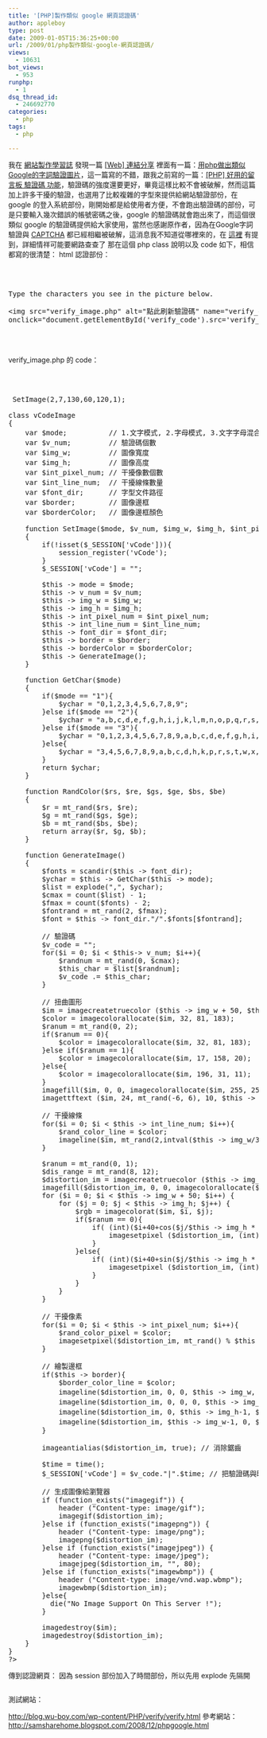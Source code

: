 ```yaml
---
title: '[PHP]製作類似 google 網頁認證碼'
author: appleboy
type: post
date: 2009-01-05T15:36:25+00:00
url: /2009/01/php製作類似-google-網頁認證碼/
views:
  - 10631
bot_views:
  - 953
runphp:
  - 1
dsq_thread_id:
  - 246692770
categories:
  - php
tags:
  - php

---
```

我在 [網站製作學習誌][1] 發現一篇 [[Web] 連結分享][2] 裡面有一篇：[用php做出類似Google的字詞驗證圖片][3]，這一篇寫的不錯，跟我之前寫的一篇：[[PHP] 好用的留言板 驗證碼 功能][4]，驗證碼的強度還要更好，畢竟這樣比較不會被破解，然而這篇加上許多干擾的驗證，也選用了比較複雜的字型來提供給網站驗證部份，在 google 的登入系統部份，剛開始都是給使用者方便，不會跑出驗證碼的部份，可是只要輸入幾次錯誤的帳號密碼之後，google 的驗證碼就會跑出來了，而這個很類似 google 的驗證碼提供給大家使用，當然也感謝原作者，因為在Google字詞驗證與 [CAPTCHA][5] 都已經相繼被破解，這消息我不知道從哪裡來的，在 [這裡][3] 有提到，詳細情祥可能要網路查查了 那在這個 php class 說明以及 code 如下，相信都寫的很清楚： html 認證部份： 

<pre class="brush: xml; title: ; notranslate" title="">



Type the characters you see in the picture below. <br />
&lt;img src="verify_image.php" alt="點此刷新驗證碼" name="verify_code" width="150" height="60" border="0" id="verify_code"
onclick="document.getElementById('verify_code').src='verify_image.php?' + Math.random();" style="FILTER: wave(add=0,freq=3,lightstrength=50,phase=0,strength=3);cursor:pointer;" /><br />


</pre>

<!--more--> verify_image.php 的 code： 

<pre class="brush: php; title: ; notranslate" title=""><?php
	session_start();   // if header already send, change output_buffering = On at php.ini.
?>


<?php
$vi = new vCodeImage();
$vi -> SetImage(2,7,130,60,120,1);

class vCodeImage
{
	var $mode;			// 1.文字模式, 2.字母模式, 3.文字字母混合模式, 4.其他文字字母優化模式
	var $v_num;			// 驗證碼個數
	var $img_w;			// 圖像寬度
	var $img_h;			// 圖像高度
	var $int_pixel_num; // 干擾像數個數
	var $int_line_num;	// 干擾線條數量
	var $font_dir;		// 字型文件路徑
	var $border;		// 圖像邊框
	var $borderColor;	// 圖像邊框顏色

	function SetImage($mode, $v_num, $img_w, $img_h, $int_pixel_num, $int_line_num, $font_dir='font', $border=false, $borderColor='0,0,0')
	{
		if(!isset($_SESSION['vCode'])){
			session_register('vCode');
		}
		$_SESSION['vCode'] = "";

		$this -> mode = $mode;
		$this -> v_num = $v_num;
		$this -> img_w = $img_w;
		$this -> img_h = $img_h;
		$this -> int_pixel_num = $int_pixel_num;
		$this -> int_line_num = $int_line_num;
		$this -> font_dir = $font_dir;
		$this -> border = $border;
		$this -> borderColor = $borderColor;
		$this -> GenerateImage();
	}

	function GetChar($mode)
	{
		if($mode == "1"){
			$ychar = "0,1,2,3,4,5,6,7,8,9";
		}else if($mode == "2"){
			$ychar = "a,b,c,d,e,f,g,h,i,j,k,l,m,n,o,p,q,r,s,t,u,v,w,x,y,z";
		}else if($mode == "3"){
			$ychar = "0,1,2,3,4,5,6,7,8,9,a,b,c,d,e,f,g,h,i,j,k,l,m,n,o,p,q,r,s,t,u,v,w,x,y,z";
		}else{
			$ychar = "3,4,5,6,7,8,9,a,b,c,d,h,k,p,r,s,t,w,x,y";
		}
		return $ychar;
	}
 
	function RandColor($rs, $re, $gs, $ge, $bs, $be)
	{
		$r = mt_rand($rs, $re);
		$g = mt_rand($gs, $ge);
		$b = mt_rand($bs, $be);
		return array($r, $g, $b);
	}
 
	function GenerateImage()
	{
		$fonts = scandir($this -> font_dir);
		$ychar = $this -> GetChar($this -> mode);
		$list = explode(",", $ychar);
		$cmax = count($list) - 1;
		$fmax = count($fonts) - 2;
		$fontrand = mt_rand(2, $fmax);
		$font = $this -> font_dir."/".$fonts[$fontrand];

		// 驗證碼
		$v_code = "";
		for($i = 0; $i &lt; $this-> v_num; $i++){	
			$randnum = mt_rand(0, $cmax);
			$this_char = $list[$randnum];
			$v_code .= $this_char;
		}

		// 扭曲圖形
		$im = imagecreatetruecolor ($this -> img_w + 50, $this -> img_h);
		$color = imagecolorallocate($im, 32, 81, 183);
		$ranum = mt_rand(0, 2);
		if($ranum == 0){
			$color = imagecolorallocate($im, 32, 81, 183);
		}else if($ranum == 1){
			$color = imagecolorallocate($im, 17, 158, 20);
		}else{
			$color = imagecolorallocate($im, 196, 31, 11);
		}
		imagefill($im, 0, 0, imagecolorallocate($im, 255, 255, 255) );
		imagettftext ($im, 24, mt_rand(-6, 6), 10, $this -> img_h * 0.6, $color, $font, $v_code);

		// 干擾線條
		for($i = 0; $i &lt; $this -> int_line_num; $i++){
			$rand_color_line = $color;
			imageline($im, mt_rand(2,intval($this -> img_w/3)), mt_rand(10,$this -> img_h - 10), mt_rand(intval($this -> img_w - ($this -> img_w/3) + 50),$this -> img_w), mt_rand(0,$this -> img_h), $rand_color_line);
		}

		$ranum = mt_rand(0, 1);
		$dis_range = mt_rand(8, 12);
		$distortion_im = imagecreatetruecolor ($this -> img_w * 1.5 ,$this -> img_h);        
		imagefill($distortion_im, 0, 0, imagecolorallocate($distortion_im, 255, 255, 255));
		for ($i = 0; $i &lt; $this -> img_w + 50; $i++) {
			for ($j = 0; $j &lt; $this -> img_h; $j++) {
				$rgb = imagecolorat($im, $i, $j);
				if($ranum == 0){
					if( (int)($i+40+cos($j/$this -> img_h * 2 * M_PI) * 10) &lt;= imagesx($distortion_im) &#038;&#038; (int)($i+20+cos($j/$this -> img_h * 2 * M_PI) * 10) >=0 ) {
						imagesetpixel ($distortion_im, (int)($i+10+cos($j/$this -> img_h * 2 * M_PI - M_PI * 0.4) * $dis_range), $j, $rgb);
					}
				}else{
					if( (int)($i+40+sin($j/$this -> img_h * 2 * M_PI) * 10) &lt;= imagesx($distortion_im) &#038;&#038; (int)($i+20+sin($j/$this -> img_h * 2 * M_PI) * 10) >=0 ) {
						imagesetpixel ($distortion_im, (int)($i+10+sin($j/$this -> img_h * 2 * M_PI - M_PI * 0.4) * $dis_range), $j, $rgb);
					}
				}
			}
		}

		// 干擾像素
		for($i = 0; $i &lt; $this -> int_pixel_num; $i++){
			$rand_color_pixel = $color;
			imagesetpixel($distortion_im, mt_rand() % $this -> img_w + 20, mt_rand() % $this -> img_h, $rand_color_pixel);
		}

		// 繪製邊框
		if($this -> border){
			$border_color_line = $color;
			imageline($distortion_im, 0, 0, $this -> img_w, 0, $border_color_line); // 上橫
			imageline($distortion_im, 0, 0, 0, $this -> img_h, $border_color_line); // 左豎
			imageline($distortion_im, 0, $this -> img_h-1, $this -> img_w, $this -> img_h-1, $border_color_line); // 下橫
			imageline($distortion_im, $this -> img_w-1, 0, $this -> img_w-1, $this -> img_h, $border_color_line); // 右豎
		}

		imageantialias($distortion_im, true); // 消除鋸齒

		$time = time();
		$_SESSION['vCode'] = $v_code."|".$time; // 把驗證碼與時間賦與給 $_SESSION[vCode], 時間欄位可以驗證是否超時

		// 生成圖像給瀏覽器
		if (function_exists("imagegif")) {
			header ("Content-type: image/gif");
			imagegif($distortion_im);
		}else if (function_exists("imagepng")) {
			header ("Content-type: image/png");
			imagepng($distortion_im);
		}else if (function_exists("imagejpeg")) {
			header ("Content-type: image/jpeg");
			imagejpeg($distortion_im, "", 80);
		}else if (function_exists("imagewbmp")) {
			header ("Content-type: image/vnd.wap.wbmp");
			imagewbmp($distortion_im);
		}else{
		  die("No Image Support On This Server !");
		}

		imagedestroy($im);
		imagedestroy($distortion_im);
	}
}
?></pre> 傳到認證網頁： 因為 session 部份加入了時間部份，所以先用 explode 先隔開 

<pre class="brush: php; title: ; notranslate" title=""><?php
	session_start();
	$ara = explode("|", $_SESSION['vCode']);
	if($ara[0] == $_POST['code']){
		echo("Verify Success. code is ".$ara[0]);
	}else{
		echo("Verify failed. correct code is ".$ara[0].", you typed ".$_POST['code']);
	}
?></pre> 測試網站： 

<http://blog.wu-boy.com/wp-content/PHP/verify/verify.html> 參考網站： <http://samsharehome.blogspot.com/2008/12/phpgoogle.html>

 [1]: http://blog.roodo.com/jaceju/
 [2]: http://blog.roodo.com/jaceju/archives/8015459.html
 [3]: http://samsharehome.blogspot.com/2008/12/phpgoogle.html
 [4]: http://blog.wu-boy.com/2008/10/28/572/
 [5]: http://caca.zoy.org/wiki/PWNtcha